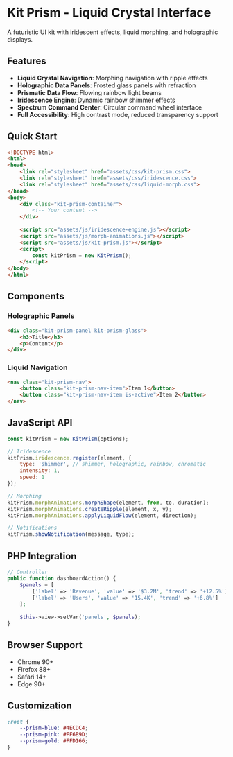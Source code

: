 # Kit Prism - Liquid Crystal Interface

A futuristic UI kit with iridescent effects, liquid morphing, and holographic displays.

## Features

- **Liquid Crystal Navigation**: Morphing navigation with ripple effects
- **Holographic Data Panels**: Frosted glass panels with refraction
- **Prismatic Data Flow**: Flowing rainbow light beams
- **Iridescence Engine**: Dynamic rainbow shimmer effects
- **Spectrum Command Center**: Circular command wheel interface
- **Full Accessibility**: High contrast mode, reduced transparency support

## Quick Start

```html
<!DOCTYPE html>
<html>
<head>
    <link rel="stylesheet" href="assets/css/kit-prism.css">
    <link rel="stylesheet" href="assets/css/iridescence.css">
    <link rel="stylesheet" href="assets/css/liquid-morph.css">
</head>
<body>
    <div class="kit-prism-container">
        <!-- Your content -->
    </div>
    
    <script src="assets/js/iridescence-engine.js"></script>
    <script src="assets/js/morph-animations.js"></script>
    <script src="assets/js/kit-prism.js"></script>
    <script>
        const kitPrism = new KitPrism();
    </script>
</body>
</html>
```

## Components

### Holographic Panels

```html
<div class="kit-prism-panel kit-prism-glass">
    <h3>Title</h3>
    <p>Content</p>
</div>
```

### Liquid Navigation

```html
<nav class="kit-prism-nav">
    <button class="kit-prism-nav-item">Item 1</button>
    <button class="kit-prism-nav-item is-active">Item 2</button>
</nav>
```

## JavaScript API

```javascript
const kitPrism = new KitPrism(options);

// Iridescence
kitPrism.iridescence.register(element, {
    type: 'shimmer', // shimmer, holographic, rainbow, chromatic
    intensity: 1,
    speed: 1
});

// Morphing
kitPrism.morphAnimations.morphShape(element, from, to, duration);
kitPrism.morphAnimations.createRipple(element, x, y);
kitPrism.morphAnimations.applyLiquidFlow(element, direction);

// Notifications
kitPrism.showNotification(message, type);
```

## PHP Integration

```php
// Controller
public function dashboardAction() {
    $panels = [
        ['label' => 'Revenue', 'value' => '$3.2M', 'trend' => '+12.5%'],
        ['label' => 'Users', 'value' => '15.4K', 'trend' => '+6.8%']
    ];
    
    $this->view->setVar('panels', $panels);
}
```

## Browser Support

- Chrome 90+
- Firefox 88+
- Safari 14+
- Edge 90+

## Customization

```css
:root {
    --prism-blue: #4ECDC4;
    --prism-pink: #FF6B9D;
    --prism-gold: #FFD166;
}
```
